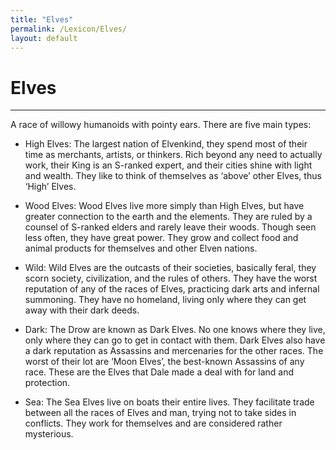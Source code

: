 ```yaml
---
title: "Elves"
permalink: /Lexicon/Elves/
layout: default
---
```

# Elves
---
A race of willowy humanoids with pointy ears. There are five main types:

- High Elves: The largest nation of Elvenkind, they spend most of their
time as merchants, artists, or thinkers. Rich beyond any need to actually
work, their King is an S-ranked expert, and their cities shine with light
and wealth. They like to think of themselves as ‘above’ other Elves, thus
‘High’ Elves.

- Wood Elves: Wood Elves live more simply than High Elves, but have
greater connection to the earth and the elements. They are ruled by a
counsel of S-ranked elders and rarely leave their woods. Though seen
less often, they have great power. They grow and collect food and animal
products for themselves and other Elven nations.

- Wild: Wild Elves are the outcasts of their societies, basically feral, they
scorn society, civilization, and the rules of others. They have the worst
reputation of any of the races of Elves, practicing dark arts and infernal
summoning. They have no homeland, living only where they can get
away with their dark deeds.

- Dark: The Drow are known as Dark Elves. No one knows where they
live, only where they can go to get in contact with them. Dark Elves also
have a dark reputation as Assassins and mercenaries for the other
races. The worst of their lot are ‘Moon Elves’, the best-known Assassins
of any race. These are the Elves that Dale made a deal with for land and
protection.

- Sea: The Sea Elves live on boats their entire lives. They facilitate trade
between all the races of Elves and man, trying not to take sides in
conflicts. They work for themselves and are considered rather
mysterious.